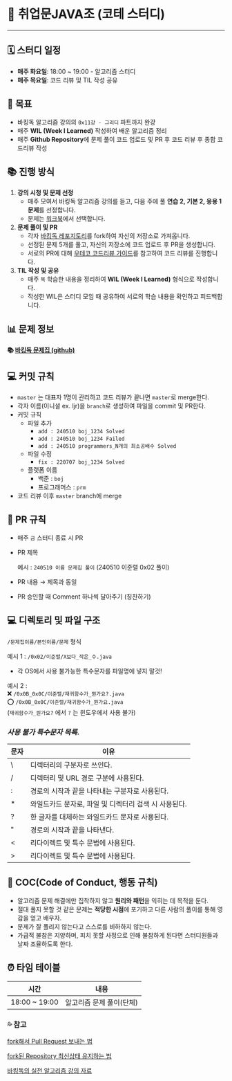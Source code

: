 # 💫 취업문JAVA조 (코테 스터디)

---

## 🗓️ 스터디 일정

- **매주 화요일**: 18:00 ~ 19:00 - 알고리즘 스터디
- **매주 목요일**: 코드 리뷰 및 TIL 작성 공유

## 🎯 목표

- 바킹독 알고리즘 강의의 `0x11강 - 그리디` 파트까지 완강
- 매주 **WIL (Week I Learned)** 작성하여 배운 알고리즘 정리
- 매주 **Github Repository**에 문제 풀이 코드 업로드 및 PR 후 코드 리뷰 후 종합 코드리뷰 작성

## 📚 진행 방식

1. **강의 시청 및 문제 선정**
    - 매주 모여서 바킹독 알고리즘 강의를 듣고, 다음 주에 풀 **연습 2, 기본 2, 응용 1 문제**를 선정합니다.
    - 문제는 [워크북](https://github.com/encrypted-def/basic-algo-lecture/blob/master/workbook.md)에서 선택합니다.
2. **문제 풀이 및 PR**
    - 각자 [바킹독 레포지토리](https://github.com/encrypted-def/basic-algo-lecture/tree/master)를 fork하여 자신의 저장소로 가져옵니다.
    - 선정된 문제 5개를 풀고, 자신의 저장소에 코드 업로드 후 PR을 생성합니다.
    - 서로의 PR에 대해 [우테코 코드리뷰 가이드](https://github.com/woowacourse/woowacourse-docs/blob/main/reviewer/review-guide.md)를 참고하여 코드 리뷰를 진행합니다.
3. **TIL 작성 및 공유**
    - 매주 `목` 학습한 내용을 정리하여 **WIL (Week I Learned)** 형식으로 작성합니다.
    - 작성한 WIL은 스터디 모임 때 공유하여 서로의 학습 내용을 확인하고 피드백합니다.

## **📊 문제 정보**

**📚 [바킹독 문제집 (github)](https://github.com/encrypted-def/basic-algo-lecture/tree/master)**

## **💻 커밋 규칙**

- `master` 는 대표자 1명이 관리하고 코드 리뷰가 끝나면 `master`로 merge한다.
- 각자 이름(이니셜 ex. ljr)을 `branch`로 생성하여 파일을 commit 및 PR한다.
- 커밋 규칙
    - 파일 추가
        - `add : 240510 boj_1234 Solved`
        - `add : 240510 boj_1234 Failed`
        - `add : 240510 programmers_N개의 최소공배수 Solved`
    - 파일 수정
        - `fix : 220707 boj_1234 Solved`
    - 플랫폼 이름
        - 백준 : `boj`
        - 프로그래머스 : `prm`
- 코드 리뷰 이후 `master` branch에 merge

## **🍴 PR 규칙**

- 매주 `금` 스터디 종료 시 PR
- PR 제목
    
    예시 : `240510 이름 문제집 풀이` (240510 이준렬 0x02 풀이)
    
- PR 내용 → 제목과 동일
- PR 승인할 때 Comment 하나씩 달아주기 (칭찬하기)

## **💻 디렉토리 및 파일 구조**

`/문제집이름/본인이름/문제` 형식

예시 1 : `/0x02/이준렬/X보다_작은_수.java`

- 각 OS에서 사용 불가능한 특수문자를 파일명에 넣지 말것!

예시 2 : <br>
❌ `/0x0B_0x0C/이준렬/재귀함수가_뭔가요?.java` <br>
⭕️️ `/0x0B_0x0C/이준렬/재귀함수가_뭔가요.java`<br> (`재귀함수가_뭔가요?` 에서 `?` 는 윈도우에서 사용 불가)

### _사용 불가 특수문자 목록._ 

| 문자 | 이유 |
|----| --- |
| \  | 디렉터리의 구분자로 쓰인다. |
| /  | 디렉터리 및 URL 경로 구분에 사용된다. |
| :  | 경로의 시작과 끝을 나타내는 구분자로 사용된다. |
| *  | 와일드카드 문자로, 파일 및 디렉터리 검색 시 사용된다. |
| ?  | 한 글자를 대체하는 와일드카드 문자로 사용된다. |
| "  | 경로의 시작과 끝을 나타낸다. |
| <  | 리다이렉트 및 특수 문법에 사용된다. |
| \> | 리다이렉트 및 특수 문법에 사용된다. |

## **🧐 COC(Code of Conduct, 행동 규칙)**

- 알고리즘 문제 해결에만 집착하지 않고 **원리와 패턴**을 익히는 데 목적을 둔다.
- 절대 풀지 못할 것 같은 문제는 **적당한 시점**에 포기하고 다른 사람의 풀이를 통해 영감을 얻고 배우자.
- 문제가 잘 풀리지 않는다고 스스로를 비하하지 않는다.
- 가급적 불참은 지양하며, 피치 못할 사정으로 인해 불참하게 된다면 스터디원들과 날짜 조율하도록 한다.

## **⏰ 타임 테이블**

| 시간 | 내용 |
| --- | --- |
| 18:00 ~ 19:00 | 알고리즘 문제 풀이(단체) |

### **💦 참고**

[fork해서 Pull Request 보내는 법](https://wayhome25.github.io/git/2017/07/08/git-first-pull-request-story/)

[fork된 Repository 최신상태 유지하는 법](https://jybaek.tistory.com/775)

[바킹독의 실전 알고리즘 강의 자료](https://github.com/encrypted-def/basic-algo-lecture)